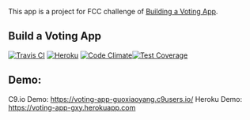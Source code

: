 This app is a project for FCC challenge of [Building a Voting App](https://www.freecodecamp.org/challenges/build-a-voting-app).
<!-- It is bootstraped by [clementinejs-fcc](https://github.com/johnstonbl01/clementinejs-fcc). -->

## Build a Voting App
[![Travis CI](https://travis-ci.org/GuoXiaoyang/Voting-App.svg?branch=master)](https://travis-ci.org/GuoXiaoyang/Voting-App) [![Heroku](http://heroku-badge.herokuapp.com/?app=voting-app-gxy&style=flat&svg=1)](https://voting-app-gxy.herokuapp.com/) [![Code Climate](https://codeclimate.com/github/GuoXiaoyang/Voting-App/badges/gpa.svg)](https://codeclimate.com/github/GuoXiaoyang/Voting-App)[![Test Coverage](https://codeclimate.com/github/GuoXiaoyang/Voting-App/badges/coverage.svg)](https://codeclimate.com/github/GuoXiaoyang/Voting-App/coverage)


## Demo:
C9.io Demo: https://voting-app-guoxiaoyang.c9users.io/
Heroku Demo: https://voting-app-gxy.herokuapp.com
